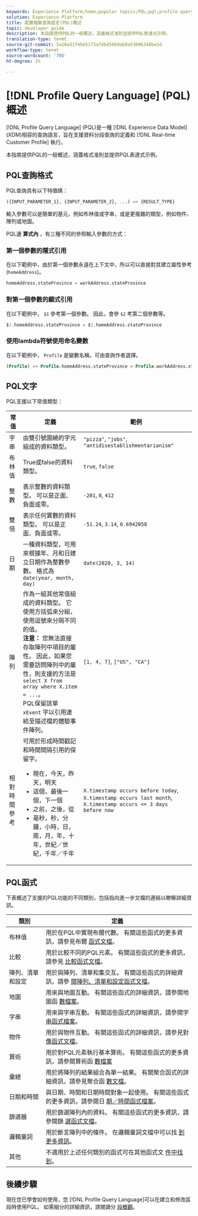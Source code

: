 ```yaml
---
keywords: Experience Platform;home;popular topics;PQL;pql;profile query language
solution: Experience Platform
title: 配置檔案查詢語言(PQL)概述
topic: developer guide
description: 本指南提供PQL的一般概述，涵蓋格式准則並提供PQL表達式示例。
translation-type: tm+mt
source-git-commit: 5a10a31f4be5173af8b459b9ab8a53096348be1d
workflow-type: tm+mt
source-wordcount: '705'
ht-degree: 2%

---
```



# [!DNL Profile Query Language] (PQL)概述

[!DNL Profile Query Language] (PQL)是一種 [!DNL Experience Data Model] (XDM)相容的查詢語言，旨在支援資料分段查詢的定義和 [!DNL Real-time Customer Profile] 執行。

本指南提供PQL的一般概述，涵蓋格式准則並提供PQL表達式示例。

## PQL查詢格式

PQL查詢具有以下特徵碼：

```sql
({INPUT_PARAMETER_1}, {INPUT_PARAMETER_2}, ...) => {RESULT_TYPE}
```

輸入參數可以是簡單的基元，例如布林值或字串，或是更複雜的類型，例如物件、陣列或地圖。

PQL運 **算式內** ，有三種不同的參照輸入參數的方式：

### 第一個參數的隱式引用

在以下範例中，由於第一個參數永遠在上下文中，所以可以直接對其建立屬性參考(`homeAddress`)。

```sql
homeAddress.stateProvince = workAddress.stateProvince
```

### 對第一個參數的顯式引用

在以下範例中， `$1` 參考第一個參數。 因此，會參 `$2` 考第二個參數等。

```sql
$1.homeAddress.stateProvince = $1.homeAddress.stateProvince
```

### 使用lambda符號使用命名變數

在以下範例中， `Profile` 是變數名稱，可由查詢作者選擇。

```sql
(Profile) => Profile.homeAddress.stateProvince = Profile.workAddress.stateProvince
```

## PQL文字

PQL支援以下常值類型：

| 常值 | 定義 | 範例 |
| ------- | ---------- | ------- |
| 字串 | 由雙引號圍繞的字元組成的資料類型。 | `"pizza"`, `"jobs"`, `"antidisestablishmentarianism"` |
| 布林值 | True或false的資料類型。 | `true`, `false` |
| 整數 | 表示整數的資料類型。 可以是正面、負面或零。 | `-201`, `0`, `412` |
| 雙倍 | 表示任何實數的資料類型。 可以是正面、負面或零。 | `-51.24`, `3.14`, `0.6942058` |
| 日期 | 一種資料類型，可用來根據年、月和日建立日期作為整數參數。 格式為 `date(year, month, day)` | `date(2020, 3, 14)` |
| 陣列 | 作為一組其他常值組成的資料類型。 它使用方括弧來分組，使用逗號來分隔不同的值。 <br> **注意：** 您無法直接存取陣列中項目的屬性。 因此，如果您需要訪問陣列中的屬性，則支援的方法是 `select X from array where X.item = ...`。 <br> PQL保留該單 `xEvent` 字以引用連結至描述檔的體驗事件陣列。 | `[1, 4, 7]`, `["US", "CA"]` |
| 相對時間參考 | 可用於形成時間戳記和時間間隔引用的保留字。 <ul><li>現在，今天，昨天，明天</li><li>這個，最後一個，下一個</li><li>之前，之後，從</li><li>毫秒，秒，分鐘，小時，日，周，月，年，十年，世紀／世紀，千年／千年</li></ul> | `X.timestamp occurs before today`, `X.timestamp occurs last month`, `X.timestamp occurs <= 3 days before now` |


## PQL函式

下表概述了支援的PQL功能的不同類別，包括指向進一步文檔的連結以瞭解詳細資訊。

| 類別 | 定義 |
| -------- | ---------- |
| 布林值 | 用於在PQL中實現布爾代數。 有關這些函式的更多資訊，請參見布爾 [函式文檔](./boolean-functions.md)。 |
| 比較 | 用於比較不同的PQL元素。 有關這些函式的更多資訊，請參見 [比較函式文檔](./comparison-functions.md)。 |
| 陣列、清單和設定 | 用於與陣列、清單和集交互。 有關這些函式的詳細資訊，請參 [閱陣列、清單和設定函式文檔](./array-functions.md)。 |
| 地圖 | 用來與地圖互動。 有關這些函式的詳細資訊，請參閱地圖函 [數檔案](./map-functions.md)。 |
| 字串 | 用來與字串互動。 有關這些函式的詳細資訊，請參閱字 [串函式檔案](./string-functions.md)。 |
| 物件 | 用於與物件互動。 有關這些函式的詳細資訊，請參見對 [像函式文檔](./object-functions.md)。 |
| 算術 | 用於對PQL元素執行基本算術。 有關這些函式的更多資訊，請參閱算術函 [數檔案](./arithmetic-functions.md) |
| 彙總 | 用於將陣列的結果組合為單一結果。 有關聚合函式的詳細資訊，請參見聚合函 [數文檔](./aggregation-functions.md)。 |
| 日期和時間 | 與日期、時間和日期時間對象一起使用。 有關這些函式的更多資訊，請參閱日 [期／時間函式檔案](./datetime-functions.md)。 |
| 篩選器 | 用於篩選陣列內的資料。 有關這些函式的更多資訊，請參閱篩 [選函式文檔](./filter-functions.md)。 |
| 邏輯量詞 | 用於斷言陣列中的條件。 在邏輯量詞文檔中可以找 [到更多資訊](./logical-quantifiers.md)。 |
| 其他 | 不適用於上述任何類別的函式可在其他函式文 [件中找到](./misc-functions.md)。 |

## 後續步驟

現在您已學會如何使用，您 [!DNL Profile Query Language]可以在建立和修改區段時使用PQL。 如需細分的詳細資訊，請閱讀分 [段概觀](../home.md)。